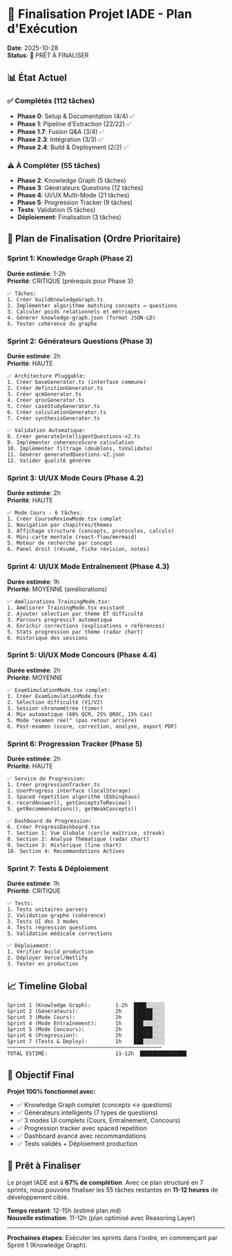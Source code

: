 # 🎯 Finalisation Projet IADE - Plan d'Exécution

**Date**: 2025-10-28  
**Status**: 🚀 PRÊT À FINALISER

## 📊 État Actuel

### ✅ Complétés (112 tâches)
- **Phase 0**: Setup & Documentation (4/4) ✅
- **Phase 1**: Pipeline d'Extraction (22/22) ✅
- **Phase 1.7**: Fusion Q&A (3/4) ✅
- **Phase 2.3**: Intégration (3/3) ✅
- **Phase 2.4**: Build & Deployment (2/2) ✅

### ⚠️ À Compléter (55 tâches)
- **Phase 2**: Knowledge Graph (5 tâches)
- **Phase 3**: Générateurs Questions (12 tâches)
- **Phase 4**: UI/UX Multi-Mode (21 tâches)
- **Phase 5**: Progression Tracker (9 tâches)
- **Tests**: Validation (5 tâches)
- **Déploiement**: Finalisation (3 tâches)

## 🎯 Plan de Finalisation (Ordre Prioritaire)

### Sprint 1: Knowledge Graph (Phase 2)
**Durée estimée**: 1-2h  
**Priorité**: CRITIQUE (prérequis pour Phase 3)

```
✅ Tâches:
1. Créer buildKnowledgeGraph.ts
2. Implémenter algorithme matching concepts ↔ questions
3. Calculer poids relationnels et métriques
4. Générer knowledge-graph.json (format JSON-LD)
5. Tester cohérence du graphe
```

### Sprint 2: Générateurs Questions (Phase 3)
**Durée estimée**: 2h  
**Priorité**: HAUTE

```
✅ Architecture Pluggable:
1. Créer baseGenerator.ts (interface commune)
2. Créer definitionGenerator.ts
3. Créer qcmGenerator.ts
4. Créer qrocGenerator.ts
5. Créer caseStudyGenerator.ts
6. Créer calculationGenerator.ts
7. Créer synthesisGenerator.ts

✅ Validation Automatique:
8. Créer generateIntelligentQuestions-v2.ts
9. Implémenter coherenceScore calculation
10. Implémenter filtrage (doublons, toValidate)
11. Générer generatedQuestions-v2.json
12. Valider qualité générée
```

### Sprint 3: UI/UX Mode Cours (Phase 4.2)
**Durée estimée**: 2h  
**Priorité**: HAUTE

```
✅ Mode Cours - 6 tâches:
1. Créer CourseReviewMode.tsx complet
2. Navigation par chapitres/thèmes
3. Affichage structuré (concepts, protocoles, calculs)
4. Mini-carte mentale (react-flow/mermaid)
5. Moteur de recherche par concept
6. Panel droit (résumé, fiche révision, notes)
```

### Sprint 4: UI/UX Mode Entraînement (Phase 4.3)
**Durée estimée**: 1h  
**Priorité**: MOYENNE (améliorations)

```
✅ Améliorations TrainingMode.tsx:
1. Améliorer TrainingMode.tsx existant
2. Ajouter sélection par thème ET difficulté
3. Parcours progressif automatique
4. Enrichir corrections (explications + références)
5. Stats progression par thème (radar chart)
6. Historique des sessions
```

### Sprint 5: UI/UX Mode Concours (Phase 4.4)
**Durée estimée**: 2h  
**Priorité**: MOYENNE

```
✅ ExamSimulationMode.tsx complet:
1. Créer ExamSimulationMode.tsx
2. Sélection difficulté (V1/V2)
3. Session chronométrée (timer)
4. Mix automatique (60% QCM, 25% QROC, 15% Cas)
5. Mode "examen réel" (pas retour arrière)
6. Post-examen (score, correction, analyse, export PDF)
```

### Sprint 6: Progression Tracker (Phase 5)
**Durée estimée**: 2h  
**Priorité**: HAUTE

```
✅ Service de Progression:
1. Créer progressionTracker.ts
2. UserProgress interface (localStorage)
3. Spaced repetition algorithm (Ebbinghaus)
4. recordAnswer(), getConceptsToReview()
5. getRecommendations(), getWeakConcepts()

✅ Dashboard de Progression:
6. Créer ProgressDashboard.tsx
7. Section 1: Vue Globale (cercle maîtrise, streak)
8. Section 2: Analyse Thématique (radar chart)
9. Section 3: Historique (line chart)
10. Section 4: Recommandations Actives
```

### Sprint 7: Tests & Déploiement
**Durée estimée**: 1h  
**Priorité**: CRITIQUE

```
✅ Tests:
1. Tests unitaires parsers
2. Validation graphe (cohérence)
3. Tests UI des 3 modes
4. Tests régression questions
5. Validation médicale corrections

✅ Déploiement:
1. Vérifier build production
2. Déployer Vercel/Netlify
3. Tester en production
```

## 📈 Timeline Global

```
Sprint 1 (Knowledge Graph):        1-2h  ████░░░░░░
Sprint 2 (Générateurs):            2h    ██████░░░░
Sprint 3 (Mode Cours):             2h    ██████░░░░
Sprint 4 (Mode Entraînement):      1h    ███░░░░░░░
Sprint 5 (Mode Concours):          2h    ██████░░░░
Sprint 6 (Progression):            2h    ██████░░░░
Sprint 7 (Tests & Deploy):         1h    ███░░░░░░░
──────────────────────────────────────────────────
TOTAL ESTIMÉ:                      11-12h  ███████████████
```

## 🎯 Objectif Final

**Projet 100% fonctionnel avec:**
- ✅ Knowledge Graph complet (concepts ↔ questions)
- ✅ Générateurs intelligents (7 types de questions)
- ✅ 3 modes UI complets (Cours, Entraînement, Concours)
- ✅ Progression tracker avec spaced repetition
- ✅ Dashboard avancé avec recommandations
- ✅ Tests validés + Déploiement production

## 🚀 Prêt à Finaliser

Le projet IADE est à **67% de complétion**. Avec ce plan structuré en 7 sprints, nous pouvons finaliser les 55 tâches restantes en **11-12 heures** de développement ciblé.

**Temps restant**: 12-15h (estimé plan.md)  
**Nouvelle estimation**: 11-12h (plan optimisé avec Reasoning Layer)

---

**Prochaines étapes**: Exécuter les sprints dans l'ordre, en commençant par Sprint 1 (Knowledge Graph).

